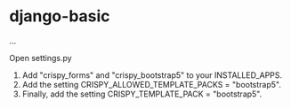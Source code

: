# django-basic
...
<!-- setup crispy form -->
Open settings.py
1. Add "crispy_forms" and "crispy_bootstrap5" to your INSTALLED_APPS.
2. Add the setting CRISPY_ALLOWED_TEMPLATE_PACKS = "bootstrap5".
3. Finally, add the setting CRISPY_TEMPLATE_PACK = "bootstrap5".
